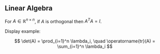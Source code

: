 ## Linear Algebra

For $A \in \mathbb{R}^{n \times n}$, if $A$ is orthogonal then $A^T A = I$.

Display example:

$$
\det(A) = \prod_{i=1}^n \lambda_i, \quad
\operatorname{tr}(A) = \sum_{i=1}^n \lambda_i
$$
